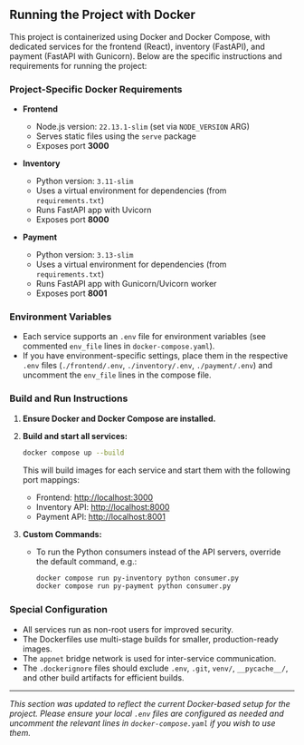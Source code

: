 ## Running the Project with Docker

This project is containerized using Docker and Docker Compose, with dedicated services for the frontend (React), inventory (FastAPI), and payment (FastAPI with Gunicorn). Below are the specific instructions and requirements for running the project:

### Project-Specific Docker Requirements

- **Frontend**
  - Node.js version: `22.13.1-slim` (set via `NODE_VERSION` ARG)
  - Serves static files using the `serve` package
  - Exposes port **3000**

- **Inventory**
  - Python version: `3.11-slim`
  - Uses a virtual environment for dependencies (from `requirements.txt`)
  - Runs FastAPI app with Uvicorn
  - Exposes port **8000**

- **Payment**
  - Python version: `3.13-slim`
  - Uses a virtual environment for dependencies (from `requirements.txt`)
  - Runs FastAPI app with Gunicorn/Uvicorn worker
  - Exposes port **8001**

### Environment Variables

- Each service supports an `.env` file for environment variables (see commented `env_file` lines in `docker-compose.yaml`).
- If you have environment-specific settings, place them in the respective `.env` files (`./frontend/.env`, `./inventory/.env`, `./payment/.env`) and uncomment the `env_file` lines in the compose file.

### Build and Run Instructions

1. **Ensure Docker and Docker Compose are installed.**
2. **Build and start all services:**
   ```sh
   docker compose up --build
   ```
   This will build images for each service and start them with the following port mappings:
   - Frontend: [http://localhost:3000](http://localhost:3000)
   - Inventory API: [http://localhost:8000](http://localhost:8000)
   - Payment API: [http://localhost:8001](http://localhost:8001)

3. **Custom Commands:**
   - To run the Python consumers instead of the API servers, override the default command, e.g.:
     ```sh
     docker compose run py-inventory python consumer.py
     docker compose run py-payment python consumer.py
     ```

### Special Configuration

- All services run as non-root users for improved security.
- The Dockerfiles use multi-stage builds for smaller, production-ready images.
- The `appnet` bridge network is used for inter-service communication.
- The `.dockerignore` files should exclude `.env`, `.git`, `venv/`, `__pycache__/`, and other build artifacts for efficient builds.

---

*This section was updated to reflect the current Docker-based setup for the project. Please ensure your local `.env` files are configured as needed and uncomment the relevant lines in `docker-compose.yaml` if you wish to use them.*
